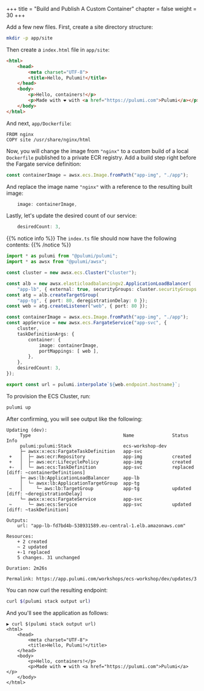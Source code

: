 +++
title = "Build and Publish A Custom Container"
chapter = false
weight = 30
+++

Add a few new files. First, create a site directory structure:
 
```bash
mkdir -p app/site
```

Then create a `index.html` file in `app/site`:

```html
<html>
    <head>
        <meta charset="UTF-8">
        <title>Hello, Pulumi!</title>
    </head>
    <body>
        <p>Hello, containers!</p>
        <p>Made with ❤️ with <a href="https://pulumi.com">Pulumi</a></p>
    </body>
</html>
```

And next, `app/Dockerfile`:

```
FROM nginx
COPY site /usr/share/nginx/html
```

Now, you will change the image from `"nginx"` to a custom build of a local `Dockerfile` published to a private ECR registry. 
Add a build step right before the Fargate service definition:

```typescript
const containerImage = awsx.ecs.Image.fromPath("app-img", "./app");
```

And replace the image name `"nginx"` with a reference to the resulting built image:

```typescript
    image: containerImage,
```

Lastly, let's update the desired count of our service:

```typescript
    desiredCount: 3,
```

{{% notice info %}}
The `index.ts` file should now have the following contents:
{{% /notice %}}
```typescript
import * as pulumi from "@pulumi/pulumi";
import * as awsx from "@pulumi/awsx";

const cluster = new awsx.ecs.Cluster("cluster");

const alb = new awsx.elasticloadbalancingv2.ApplicationLoadBalancer(
    "app-lb", { external: true, securityGroups: cluster.securityGroups });
const atg = alb.createTargetGroup(
    "app-tg", { port: 80, deregistrationDelay: 0 });
const web = atg.createListener("web", { port: 80 });

const containerImage = awsx.ecs.Image.fromPath("app-img", "./app");
const appService = new awsx.ecs.FargateService("app-svc", {
    cluster,
    taskDefinitionArgs: {
        container: {
            image: containerImage,
            portMappings: [ web ],
        },
    },
    desiredCount: 3,
});

export const url = pulumi.interpolate`${web.endpoint.hostname}`;
```

To provision the ECS Cluster, run:

```bash
pulumi up
```

After confirming, you will see output like the following:

```
Updating (dev):
     Type                                  Name              Status       Info
     pulumi:pulumi:Stack                   ecs-workshop-dev
     ├─ awsx:x:ecs:FargateTaskDefinition   app-svc
 +   │  ├─ aws:ecr:Repository              app-img           created
 +   │  ├─ aws:ecr:LifecyclePolicy         app-img           created
 +-  │  └─ aws:ecs:TaskDefinition          app-svc           replaced     [diff: ~containerDefinitions]
     ├─ aws:lb:ApplicationLoadBalancer     app-lb
     │  └─ awsx:lb:ApplicationTargetGroup  app-tg
 ~   │     └─ aws:lb:TargetGroup           app-tg            updated      [diff: ~deregistrationDelay]
     └─ awsx:x:ecs:FargateService          app-svc
 ~      └─ aws:ecs:Service                 app-svc           updated      [diff: ~taskDefinition]

Outputs:
    url: "app-lb-fd7bd4b-538931589.eu-central-1.elb.amazonaws.com"

Resources:
    + 2 created
    ~ 2 updated
    +-1 replaced
    5 changes. 31 unchanged

Duration: 2m26s

Permalink: https://app.pulumi.com/workshops/ecs-workshop/dev/updates/3
```

You can now curl the resulting endpoint:

```bash
curl $(pulumi stack output url)
```

And you'll see the application as follows:

```
▶ curl $(pulumi stack output url)
<html>
    <head>
        <meta charset="UTF-8">
        <title>Hello, Pulumi!</title>
    </head>
    <body>
        <p>Hello, containers!</p>
        <p>Made with ❤️ with <a href="https://pulumi.com">Pulumi</a></p>
    </body>
</html>
```
